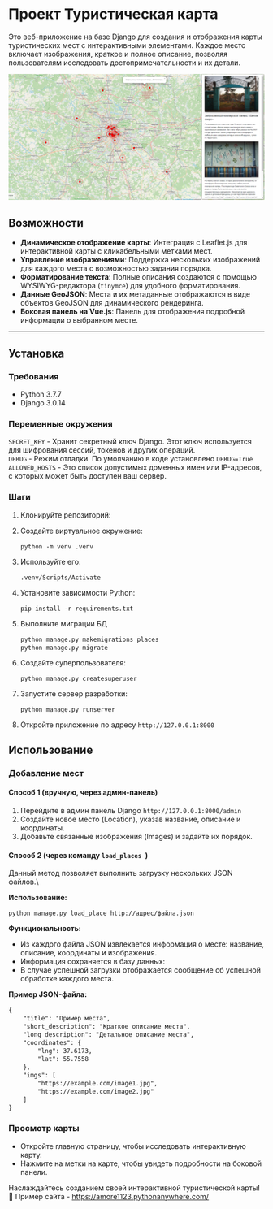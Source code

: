 # Проект Туристическая карта

Это веб-приложение на базе Django для создания и отображения карты туристических мест с интерактивными элементами. Каждое место включает изображения, краткое и полное описание, позволяя пользователям исследовать достопримечательности и их детали.

![](assets/preview.png)

## Возможности

- **Динамическое отображение карты**: Интеграция с Leaflet.js для интерактивной карты с кликабельными метками мест.
- **Управление изображениями**: Поддержка нескольких изображений для каждого места с возможностью задания порядка.
- **Форматирование текста**: Полные описания создаются с помощью WYSIWYG-редактора (`tinymce`) для удобного форматирования.
- **Данные GeoJSON**: Места и их метаданные отображаются в виде объектов GeoJSON для динамического рендеринга.
- **Боковая панель на Vue.js**: Панель для отображения подробной информации о выбранном месте.

---

## Установка

### Требования
- Python 3.7.7
- Django 3.0.14

### Переменные окружения
```SECRET_KEY``` - Хранит секретный ключ Django. Этот ключ используется для шифрования сессий, токенов и других операций. \
```DEBUG``` - Режим отладки. По умолчанию в коде установлено ```DEBUG=True``` \
```ALLOWED_HOSTS``` - Это список допустимых доменных имен или IP-адресов, с которых может быть доступен ваш сервер.
### Шаги

1. Клонируйте репозиторий:

2. Создайте виртуальное окружение:
   ```
   python -m venv .venv

3. Используйте его:
   ```
   .venv/Scripts/Activate
   
4. Установите зависимости Python:
    ```
    pip install -r requirements.txt

5. Выполните миграции БД
   ```
   python manage.py makemigrations places
   python manage.py migrate

6. Создайте суперпользователя:
    ```
   python manage.py createsuperuser

7. Запустите сервер разработки:
    ```
   python manage.py runserver

8. Откройте приложение по адресу ```http://127.0.0.1:8000```

## Использование

### Добавление мест

#### Способ 1 (вручную, через админ-панель)
1. Перейдите в админ панель Django ```http://127.0.0.1:8000/admin```
2. Создайте новое место (Location), указав название, описание и координаты.
3. Добавьте связанные изображения (Images) и задайте их порядок.

#### Способ 2 (через команду ```load_places ```)
Данный метод позволяет выполнить загрузку нескольких JSON файлов.\

**Использование:**
   ```
   python manage.py load_place http://адрес/файла.json
   ```
**Функциональность:**
- Из каждого файла JSON извлекается информация о месте: название, описание, координаты и изображения.
- Информация сохраняется в базу данных:
- В случае успешной загрузки отображается сообщение об успешной обработке каждого места.

**Пример JSON-файла:**

```
{
    "title": "Пример места",
    "short_description": "Краткое описание места",
    "long_description": "Детальное описание места",
    "coordinates": {
        "lng": 37.6173,
        "lat": 55.7558
    },
    "imgs": [
        "https://example.com/image1.jpg",
        "https://example.com/image2.jpg"
    ]
}

```

### Просмотр карты
- Откройте главную страницу, чтобы исследовать интерактивную карту.
- Нажмите на метки на карте, чтобы увидеть подробности на боковой панели.


Наслаждайтесь созданием своей интерактивной туристической карты! 🎉
Пример сайта - https://amore1123.pythonanywhere.com/
